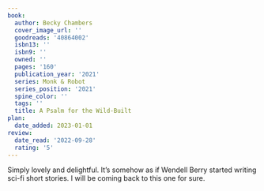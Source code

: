 ```yaml
---
book:
  author: Becky Chambers
  cover_image_url: ''
  goodreads: '40864002'
  isbn13: ''
  isbn9: ''
  owned: ''
  pages: '160'
  publication_year: '2021'
  series: Monk & Robot
  series_position: '2021'
  spine_color: ''
  tags: ''
  title: A Psalm for the Wild-Built
plan:
  date_added: 2023-01-01
review:
  date_read: '2022-09-28'
  rating: '5'
---
```


Simply lovely and delightful. It’s somehow as if Wendell Berry started writing sci-fi short stories. I will be coming back to this one for sure.
